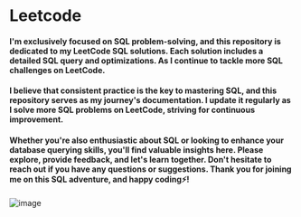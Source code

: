 # Leetcode

#### I'm exclusively focused on SQL problem-solving, and this repository is dedicated to my LeetCode SQL solutions. Each solution includes a detailed SQL query and optimizations. As I continue to tackle more SQL challenges on LeetCode.
#### I believe that consistent practice is the key to mastering SQL, and this repository serves as my journey's documentation. I update it regularly as I solve more SQL problems on LeetCode, striving for continuous improvement.
#### Whether you're also enthusiastic about SQL or looking to enhance your database querying skills, you'll find valuable insights here. Please explore, provide feedback, and let's learn together. Don't hesitate to reach out if you have any questions or suggestions. Thank you for joining me on this SQL adventure, and happy coding⚡!

![image](https://github.com/izhangit/Leetcode/assets/108143680/89ec9349-5aa5-46c4-a117-ea5849fb9de1)

